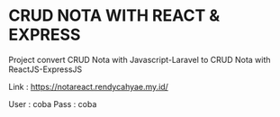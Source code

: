 # CRUD NOTA WITH REACT & EXPRESS 
Project convert CRUD Nota with Javascript-Laravel to CRUD Nota with ReactJS-ExpressJS 

Link : https://notareact.rendycahyae.my.id/

User : coba
Pass : coba


